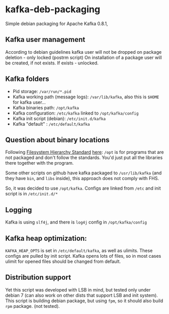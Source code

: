 kafka-deb-packaging
===================

Simple debian packaging for Apache Kafka 0.8.1, 

Kafka user management
-----

According to debian guidelines kafka user will not be dropped on package deletion - only locked (postrm script)
On installation of a package user will be created, if not exists. If exists - unlocked.

Kafka folders
---

- Pid storage: `/var/run/*.pid`
- Kafka working path (message logs): `/var/lib/kafka`, also this is `$HOME` for kafka user...
- Kafka binaries path: `/opt/kafka`
- Kafka configuration: `/etc/kafka` linked to `/opt/kafka/config`
- Kafka init script (debian): `/etc/init.d/kafka`
- Kafka "default" : `/etc/default/kafka` 

Question about binary locations
---

Following [Filesystem Hierarchy Standard](http://en.wikipedia.org/wiki/Filesystem_Hierarchy_Standard)  [here](http://www.pathname.com/fhs/): `/opt` is for programs that are not packaged and don't follow the standards. You'd just put all the libraries there together with the program.

Some other scripts on github have kafka packaged to `/usr/lib/kafka` (and they have `bin`, and `libs` inside), this approach does not comply with FHS.

So, it was decided to use `/opt/kafka`. Configs are linked from `/etc` and init script is in `/etc/init.d/*`

Logging
---

Kafka is using `slf4j`, and there is `log4j` config in `/opt/kafka/config`

Kafka heap optimization:
---
`KAFKA_HEAP_OPTS` is set in `/etc/default/kafka`, as well as ulimits. These configs are pulled by init script. Kafka opens lots of files, so in most cases ulimit for opened files should be changed from default.

Distribution support
---

Yet this script was developed with LSB in mind, but tested only under debian 7 (can also work on other dists that support LSB and init system).
This script is building debian package, but using `fpm`, so it should also build `rpm` package. (not tested).

